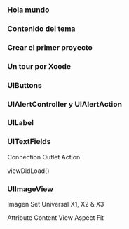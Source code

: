 ### Hola mundo

### Contenido del tema

### Crear el primer proyecto

### Un tour por Xcode

### UIButtons

### UIAlertController y UIAlertAction

### UILabel

### UITextFields

Connection 
	Outlet
	Action

viewDidLoad()

### UIImageView

Imagen Set
Universal X1, X2 & X3

Attribute
	Content View
		Aspect Fit

